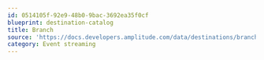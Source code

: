 ```yaml
---
id: 0514105f-92e9-48b0-9bac-3692ea35f0cf
blueprint: destination-catalog
title: Branch
source: 'https://docs.developers.amplitude.com/data/destinations/branch'
category: Event streaming
---
```

